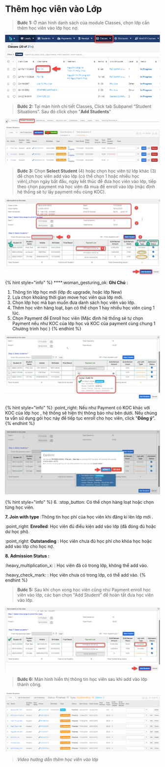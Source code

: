 # Thêm học viên vào Lớp

> **Bước 1:** Ở màn hình danh sách của module Classes, chọn lớp cần thêm học viên vào lớp học nợ.

![](../../.gitbook/assets/HocDemo1.png)

> **Bước 2:** Tại màn hình chi tiết Classes, Click tab Subpanel “Student Situations”. Sau đó click chọn "**Add Students**"

![](../../.gitbook/assets/9.jpg)

> **Bước 3:** Chọn **Select Student** (4) hoặc chọn học viên từ lớp khác (3) để chọn học viên add vào lớp (có thể chọn 1 hoặc nhiều học viên),chọn ngày bắt đầu, ngày kết thúc để đưa học viên vào lớp, tiếp theo chọn payment mà học viên đã mua để enroll vào lớp (mặc định hệ thống sẽ tự lấy payment nếu cùng KOC).

![](<../../.gitbook/assets/main (1).jpg>)

{% hint style="info" %}
****:woman\_gesturing\_ok: **Ghi Chú** :

1. Thông tin lớp học mới (lớp đc upgrade, hoặc lớp New)
2. Lựa chọn khoảng thời gian move học viên qua lớp mới.
3. Chọn lớp học mà bạn muốn đưa danh sách học viên vào lớp.
4. Thêm học viên hàng loạt, bạn có thể chọn 1 hay nhiều học viên cùng 1 lúc.
5. Chọn Payment để Enroll học viên (Mặc định hệ thống sẽ tự chọn Payment nếu như KOC của lớp học và KOC của payment cùng chung 1 Chương trình học )
{% endhint %}

![](<../../.gitbook/assets/2 (2).jpg>)

{% hint style="info" %}
:point\_right: Nếu như Payment có KOC khác với KOC của lớp học , hệ thống sẽ hiện thị thông báo như bên dưới. Nếu chúng ta vẫn sử dụng gói học này để tiếp tục enroll cho học viên, click "**Đồng ý**".
{% endhint %}

![](<../../.gitbook/assets/3 (1).jpg>)

{% hint style="info" %}
6\. :stop\_button: Có thể chọn hàng loạt hoặc chọn từng học viên.

**7. Join with type** :Thông tin học phí của học viên khi đăng kí lên lớp mới .

:point\_right: **Enrolled**: Học viên đủ điều kiện add vào lớp (đã đóng đủ hoặc dư học phí).

:point\_right: **Outstanding** : Học viên chưa đủ học phí cho khóa học hoặc add vào lớp cho học nợ.

**8. Admission Status :**&#x20;

&#x20;:heavy\_multiplication\_x: : Học viên đã có trong lớp, không thể add vào.

:heavy\_check\_mark: : Học viên chưa có trong lớp, có thể add vào.
{% endhint %}

> **Bước 5:** Sau khi chọn xong học viên cũng như Payment enroll học viên vào lớp, các bạn chọn "Add Student" để hoàn tất đưa học viên vào lớp.

![](../../.gitbook/assets/4.jpg)

> **Bước 6:** Màn hình hiển thị thông tin học viên sau khi add vào lớp thành công.

![](../../.gitbook/assets/hocno.PNG)

> _Video hướng dẫn thêm học viên vào lớp_
